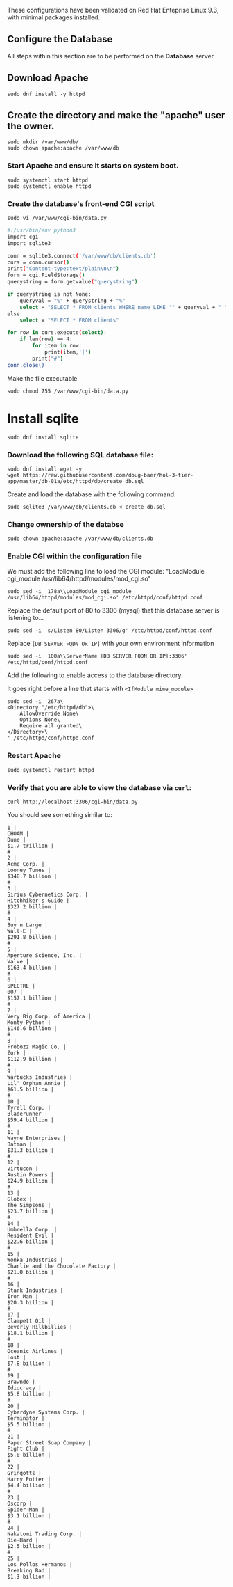 These configurations have been validated on Red Hat Enteprise Linux 9.3, with minimal packages installed. 

## Configure the Database ##

All steps within this section are to be performed on the __Database__ server.

## Download Apache

```
sudo dnf install -y httpd
```

## Create the directory and make the "apache" user the owner. ##

```
sudo mkdir /var/www/db/
sudo chown apache:apache /var/www/db
```
### Start Apache and ensure it starts on system boot. ###

```
sudo systemctl start httpd
sudo systemctl enable httpd
```

### Create the database's front-end CGI script ###

```
sudo vi /var/www/cgi-bin/data.py
```

```bash
#!/usr/bin/env python3
import cgi
import sqlite3

conn = sqlite3.connect('/var/www/db/clients.db')
curs = conn.cursor()
print("Content-type:text/plain\n\n")
form = cgi.FieldStorage()
querystring = form.getvalue("querystring")

if querystring is not None:
    queryval = "%" + querystring + "%"
    select = "SELECT * FROM clients WHERE name LIKE '" + queryval + "'"
else:
    select = "SELECT * FROM clients"

for row in curs.execute(select):
    if len(row) == 4:
        for item in row:
            print(item,'|')
        print("#")
conn.close()
```
Make the file executable

```
sudo chmod 755 /var/www/cgi-bin/data.py
```

# Install sqlite #

```
sudo dnf install sqlite
```

### Download the following SQL database file: ###

```
sudo dnf install wget -y
wget https://raw.githubusercontent.com/doug-baer/hol-3-tier-app/master/db-01a/etc/httpd/db/create_db.sql
```

Create and load the database with the following command:

```
sudo sqlite3 /var/www/db/clients.db < create_db.sql
```
### Change ownership of the databse ###

```
sudo chown apache:apache /var/www/db/clients.db
```

### Enable CGI within the configuration file ###

We must add the following line to load the CGI module:
"LoadModule cgi_module /usr/lib64/httpd/modules/mod_cgi.so"

```
sudo sed -i '178a\\LoadModule cgi_module /usr/lib64/httpd/modules/mod_cgi.so' /etc/httpd/conf/httpd.conf
```
Replace the default port of 80 to 3306 (mysql) that this database server is listening to...
```
sudo sed -i 's/Listen 80/Listen 3306/g' /etc/httpd/conf/httpd.conf
```
Replace `[DB SERVER FQDN OR IP]` with your own environment information
```
sudo sed -i '100a\\ServerName [DB SERVER FQDN OR IP]:3306' /etc/httpd/conf/httpd.conf
```
Add the following to enable access to the database directory. 

It goes right before a line that starts with `<IfModule mime_module>`

```
sudo sed -i '267a\
<Directory "/etc/httpd/db">\
    AllowOverride None\
    Options None\
    Require all granted\
</Directory>\
' /etc/httpd/conf/httpd.conf
```

### Restart Apache ###
```
sudo systemctl restart httpd
```
### Verify that you are able to view the database via `curl`: ###
```
curl http://localhost:3306/cgi-bin/data.py
```
You should see something similar to:
```
1 |
CHOAM |
Dune |
$1.7 trillion |
#
2 |
Acme Corp. |
Looney Tunes |
$348.7 billion |
#
3 |
Sirius Cybernetics Corp. |
Hitchhiker's Guide |
$327.2 billion |
#
4 |
Buy n Large |
Wall-E |
$291.8 billion |
#
5 |
Aperture Science, Inc. |
Valve |
$163.4 billion |
#
6 |
SPECTRE |
007 |
$157.1 billion |
#
7 |
Very Big Corp. of America |
Monty Python |
$146.6 billion |
#
8 |
Frobozz Magic Co. |
Zork |
$112.9 billion |
#
9 |
Warbucks Industries |
Lil' Orphan Annie |
$61.5 billion |
#
10 |
Tyrell Corp. |
Bladerunner |
$59.4 billion |
#
11 |
Wayne Enterprises |
Batman |
$31.3 billion |
#
12 |
Virtucon |
Austin Powers |
$24.9 billion |
#
13 |
Globex |
The Simpsons |
$23.7 billion |
#
14 |
Umbrella Corp. |
Resident Evil |
$22.6 billion |
#
15 |
Wonka Industries |
Charlie and the Chocolate Factory |
$21.0 billion |
#
16 |
Stark Industries |
Iron Man |
$20.3 billion |
#
17 |
Clampett Oil |
Beverly Hillbillies |
$18.1 billion |
#
18 |
Oceanic Airlines |
Lost |
$7.8 billion |
#
19 |
Brawndo |
Idiocracy |
$5.8 billion |
#
20 |
Cyberdyne Systems Corp. |
Terminator |
$5.5 billion |
#
21 |
Paper Street Soap Company |
Fight Club |
$5.0 billion |
#
22 |
Gringotts |
Harry Potter |
$4.4 billion |
#
23 |
Oscorp |
Spider-Man |
$3.1 billion |
#
24 |
Nakatomi Trading Corp. |
Die-Hard |
$2.5 billion |
#
25 |
Los Pollos Hermanos |
Breaking Bad |
$1.3 billion |
```






